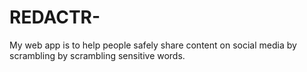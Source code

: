 # REDACTR-
My web app is to help people safely share content on social media by scrambling by scrambling sensitive words.
